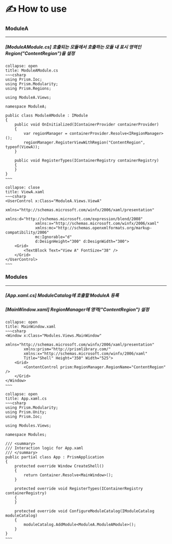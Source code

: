 # ✍️ How to use

### ModuleA
---
##### [ModuleAModule.cs] 호출되는 모듈에서 호출하는 모듈 내 표시 영역인 Region("ContentRegion")을 설정

```ad-note
collapse: open
title: ModuleAModule.cs
~~~csharp
using Prism.Ioc;
using Prism.Modularity;
using Prism.Regions;

using ModuleA.Views;

namespace ModuleA;

public class ModuleAModule : IModule
{
	public void OnInitialized(IContainerProvider containerProvider)
	{
		var regionManager = containerProvider.Resolve<IRegionManager>();
		regionManager.RegisterViewWithRegion("ContentRegion", typeof(ViewA));
	}

	public void RegisterTypes(IContainerRegistry containerRegistry)
	{
	}
}
~~~
```

```ad-note
collapse: close
title: ViewA.xaml
~~~csharp
<UserControl x:Class="ModuleA.Views.ViewA"
             xmlns="http://schemas.microsoft.com/winfx/2006/xaml/presentation"
             xmlns:d="http://schemas.microsoft.com/expression/blend/2008"
             xmlns:x="http://schemas.microsoft.com/winfx/2006/xaml"
             xmlns:mc="http://schemas.openxmlformats.org/markup-compatibility/2006"
             mc:Ignorable="d" 
             d:DesignHeight="300" d:DesignWidth="300">
    <Grid>
        <TextBlock Text="View A" FontSize="38" />
    </Grid>
</UserControl>
~~~
```

### Modules
---
##### [App.xaml.cs] ModuleCatalog에 호출할 ModuleA 등록
##### [MainWindow.xaml] RegionManager에 영역("ContentRegion") 설정

```ad-note
collapse: open
title: MainWindow.xaml
~~~csharp
<Window x:Class="Modules.Views.MainWindow"
        xmlns="http://schemas.microsoft.com/winfx/2006/xaml/presentation"
        xmlns:prism="http://prismlibrary.com/"
        xmlns:x="http://schemas.microsoft.com/winfx/2006/xaml"
        Title="Shell" Height="350" Width="525">
    <Grid>
        <ContentControl prism:RegionManager.RegionName="ContentRegion" />
    </Grid>
</Window>
~~~
```

```ad-note
collapse: open
title: App.xaml.cs
~~~csharp
using Prism.Modularity;
using Prism.Unity;
using Prism.Ioc;

using Modules.Views;

namespace Modules;

/// <summary>
/// Interaction logic for App.xaml
/// </summary>
public partial class App : PrismApplication
{
	protected override Window CreateShell()
	{
		return Container.Resolve<MainWindow>();
	}

	protected override void RegisterTypes(IContainerRegistry containerRegistry)
	{
	}

	protected override void ConfigureModuleCatalog(IModuleCatalog moduleCatalog)
	{
		moduleCatalog.AddModule<ModuleA.ModuleAModule>();
	}
}
~~~
```
